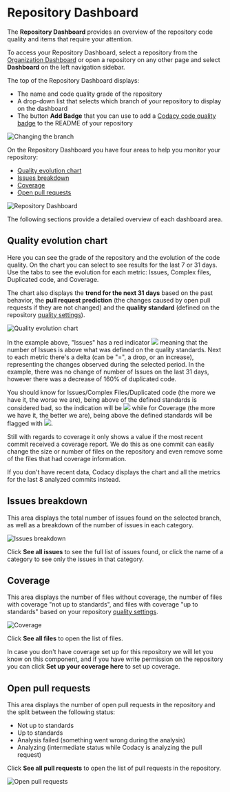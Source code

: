 # Repository Dashboard

The **Repository Dashboard** provides an overview of the repository code quality and items that require your attention.

To access your Repository Dashboard, select a repository from the [Organization Dashboard](../organizations/organization-overview.md) or open a repository on any other page and select **Dashboard** on the left navigation sidebar.

The top of the Repository Dashboard displays:

-   The name and code quality grade of the repository
-   A drop-down list that selects which branch of your repository to display on the dashboard
-   The button **Add Badge** that you can use to add a [Codacy code quality badge](./badges.md) to the README of your repository

![Changing the branch](images/repository-dashboard-select-branch.png)

On the Repository Dashboard you have four areas to help you monitor your repository:

-   [Quality evolution chart](#quality-evolution-chart)
-   [Issues breakdown](#issues-breakdown)
-   [Coverage](#coverage)
-   [Open pull requests](#open-pull-requests)

![Repository Dashboard](images/repository-dashboard.png)

The following sections provide a detailed overview of each dashboard area.

## Quality evolution chart

Here you can see the grade of the repository and the evolution of the code quality. On the chart you can select to see results for the last 7 or 31 days. Use the tabs to see the evolution for each metric: Issues, Complex files, Duplicated code, and Coverage.

The chart also displays the **trend for the next 31 days** based on the past behavior, the **pull request prediction** (the changes caused by open pull requests if they are not changed) and the **quality standard** (defined on the repository [quality settings](quality-settings.md)).

![Quality evolution chart](images/repository-dashboard-quality-evolution.png)

In the example above, "Issues" has a red indicator ![](images/repository-dashboard-indicator-red.png) meaning that the number of Issues is above what was defined on the quality standards. Next to each metric there's a delta (can be "=", a drop, or an increase), representing the changes observed during the selected period. In the example, there was no change of number of Issues on the last 31 days, however there was a decrease of 160% of duplicated code.

You should know for Issues/Complex Files/Duplicated code (the more we have it, the worse we are), being above of the defined standards is considered bad, so the indication will be ![](images/repository-dashboard-indicator-red.png) while for Coverage (the more we have it, the better we are), being above the defined standards will be flagged with ![](images/repository-dashboard-indicator-green.png).

Still with regards to coverage it only shows a value if the most recent commit received a coverage report. We do this as one commit can easily change the size or number of files on the repository and even remove some of the files that had coverage information.

If you don't have recent data, Codacy displays the chart and all the metrics for the last 8 analyzed commits instead.

## Issues breakdown

This area displays the total number of issues found on the selected branch, as well as a breakdown of the number of issues in each category.

![Issues breakdown](images/repository-dashboard-issues-breakdown.png)

Click **See all issues** to see the full list of issues found, or click the name of a category to see only the issues in that category.

## Coverage

This area displays the number of files without coverage, the number of files with coverage "not up to standards", and files with coverage "up to standards" based on your repository [quality settings](quality-settings.md).

![Coverage](images/repository-dashboard-coverage.png)

Click **See all files** to open the list of files.

In case you don't have coverage set up for this repository we will let you know on this component, and if you have write permission on the repository you can click **Set up your coverage here** to set up coverage.

## Open pull requests

This area displays the number of open pull requests in the repository and the split between the following status:

-   Not up to standards
-   Up to standards
-   Analysis failed (something went wrong during the analysis)
-   Analyzing (intermediate status while Codacy is analyzing the pull request)

Click **See all pull requests** to open the list of pull requests in the repository.

![Open pull requests](images/repository-dashboard-open-pull-requests.png)
